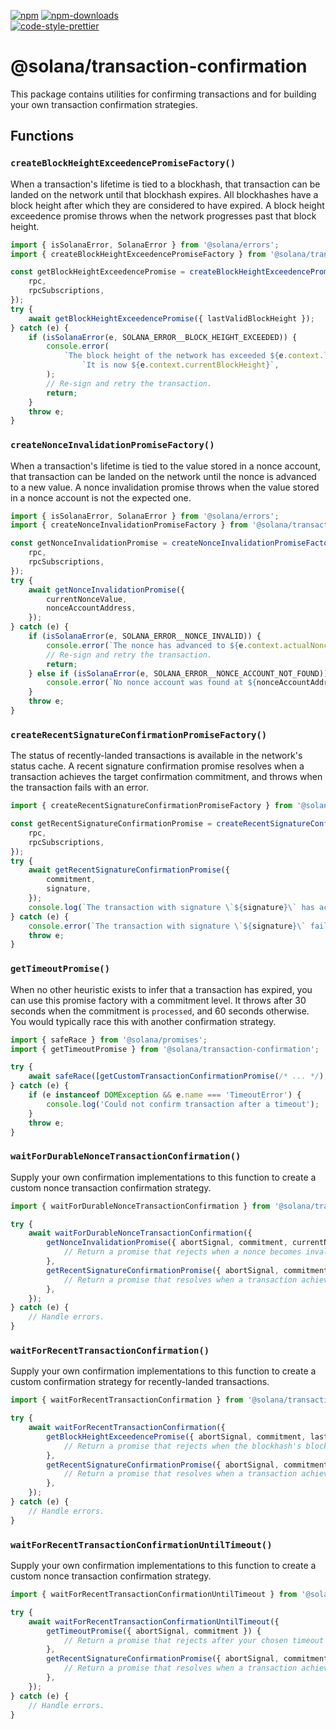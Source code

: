 [![npm][npm-image]][npm-url]
[![npm-downloads][npm-downloads-image]][npm-url]
<br />
[![code-style-prettier][code-style-prettier-image]][code-style-prettier-url]

[code-style-prettier-image]: https://img.shields.io/badge/code_style-prettier-ff69b4.svg?style=flat-square
[code-style-prettier-url]: https://github.com/prettier/prettier
[npm-downloads-image]: https://img.shields.io/npm/dm/@solana/transaction-confirmation?style=flat
[npm-image]: https://img.shields.io/npm/v/@solana/transaction-confirmation?style=flat
[npm-url]: https://www.npmjs.com/package/@solana/transaction-confirmation

# @solana/transaction-confirmation

This package contains utilities for confirming transactions and for building your own transaction confirmation strategies.

## Functions

### `createBlockHeightExceedencePromiseFactory()`

When a transaction's lifetime is tied to a blockhash, that transaction can be landed on the network until that blockhash expires. All blockhashes have a block height after which they are considered to have expired. A block height exceedence promise throws when the network progresses past that block height.

```ts
import { isSolanaError, SolanaError } from '@solana/errors';
import { createBlockHeightExceedencePromiseFactory } from '@solana/transaction-confirmation';

const getBlockHeightExceedencePromise = createBlockHeightExceedencePromiseFactory({
    rpc,
    rpcSubscriptions,
});
try {
    await getBlockHeightExceedencePromise({ lastValidBlockHeight });
} catch (e) {
    if (isSolanaError(e, SOLANA_ERROR__BLOCK_HEIGHT_EXCEEDED)) {
        console.error(
            `The block height of the network has exceeded ${e.context.lastValidBlockHeight}. ` +
                `It is now ${e.context.currentBlockHeight}`,
        );
        // Re-sign and retry the transaction.
        return;
    }
    throw e;
}
```

### `createNonceInvalidationPromiseFactory()`

When a transaction's lifetime is tied to the value stored in a nonce account, that transaction can be landed on the network until the nonce is advanced to a new value. A nonce invalidation promise throws when the value stored in a nonce account is not the expected one.

```ts
import { isSolanaError, SolanaError } from '@solana/errors';
import { createNonceInvalidationPromiseFactory } from '@solana/transaction-confirmation';

const getNonceInvalidationPromise = createNonceInvalidationPromiseFactory({
    rpc,
    rpcSubscriptions,
});
try {
    await getNonceInvalidationPromise({
        currentNonceValue,
        nonceAccountAddress,
    });
} catch (e) {
    if (isSolanaError(e, SOLANA_ERROR__NONCE_INVALID)) {
        console.error(`The nonce has advanced to ${e.context.actualNonceValue}`);
        // Re-sign and retry the transaction.
        return;
    } else if (isSolanaError(e, SOLANA_ERROR__NONCE_ACCOUNT_NOT_FOUND)) {
        console.error(`No nonce account was found at ${nonceAccountAddress}`);
    }
    throw e;
}
```

### `createRecentSignatureConfirmationPromiseFactory()`

The status of recently-landed transactions is available in the network's status cache. A recent signature confirmation promise resolves when a transaction achieves the target confirmation commitment, and throws when the transaction fails with an error.

```ts
import { createRecentSignatureConfirmationPromiseFactory } from '@solana/transaction-confirmation';

const getRecentSignatureConfirmationPromise = createRecentSignatureConfirmationPromiseFactory({
    rpc,
    rpcSubscriptions,
});
try {
    await getRecentSignatureConfirmationPromise({
        commitment,
        signature,
    });
    console.log(`The transaction with signature \`${signature}\` has achieved a commitment level of \`${commitment}\``);
} catch (e) {
    console.error(`The transaction with signature \`${signature}\` failed`, e.cause);
    throw e;
}
```

### `getTimeoutPromise()`

When no other heuristic exists to infer that a transaction has expired, you can use this promise factory with a commitment level. It throws after 30 seconds when the commitment is `processed`, and 60 seconds otherwise. You would typically race this with another confirmation strategy.

```ts
import { safeRace } from '@solana/promises';
import { getTimeoutPromise } from '@solana/transaction-confirmation';

try {
    await safeRace([getCustomTransactionConfirmationPromise(/* ... */), getTimeoutPromise({ commitment })]);
} catch (e) {
    if (e instanceof DOMException && e.name === 'TimeoutError') {
        console.log('Could not confirm transaction after a timeout');
    }
    throw e;
}
```

### `waitForDurableNonceTransactionConfirmation()`

Supply your own confirmation implementations to this function to create a custom nonce transaction confirmation strategy.

```ts
import { waitForDurableNonceTransactionConfirmation } from '@solana/transaction-confirmation';

try {
    await waitForDurableNonceTransactionConfirmation({
        getNonceInvalidationPromise({ abortSignal, commitment, currentNonceValue, nonceAccountAddress }) {
            // Return a promise that rejects when a nonce becomes invalid.
        },
        getRecentSignatureConfirmationPromise({ abortSignal, commitment, signature }) {
            // Return a promise that resolves when a transaction achieves confirmation
        },
    });
} catch (e) {
    // Handle errors.
}
```

### `waitForRecentTransactionConfirmation()`

Supply your own confirmation implementations to this function to create a custom confirmation strategy for recently-landed transactions.

```ts
import { waitForRecentTransactionConfirmation } from '@solana/transaction-confirmation';

try {
    await waitForRecentTransactionConfirmation({
        getBlockHeightExceedencePromise({ abortSignal, commitment, lastValidBlockHeight }) {
            // Return a promise that rejects when the blockhash's block height has been exceeded
        },
        getRecentSignatureConfirmationPromise({ abortSignal, commitment, signature }) {
            // Return a promise that resolves when a transaction achieves confirmation
        },
    });
} catch (e) {
    // Handle errors.
}
```

### `waitForRecentTransactionConfirmationUntilTimeout()`

Supply your own confirmation implementations to this function to create a custom nonce transaction confirmation strategy.

```ts
import { waitForRecentTransactionConfirmationUntilTimeout } from '@solana/transaction-confirmation';

try {
    await waitForRecentTransactionConfirmationUntilTimeout({
        getTimeoutPromise({ abortSignal, commitment }) {
            // Return a promise that rejects after your chosen timeout
        },
        getRecentSignatureConfirmationPromise({ abortSignal, commitment, signature }) {
            // Return a promise that resolves when a transaction achieves confirmation
        },
    });
} catch (e) {
    // Handle errors.
}
```
